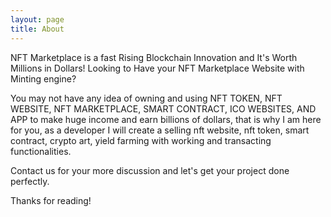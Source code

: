 ```yaml
---
layout: page
title: About
---
```


<p class="message">
  NFT Marketplace is a fast Rising Blockchain Innovation and It's Worth Millions in Dollars!
  Looking to Have your NFT Marketplace Website with Minting engine?
</p>

You may not have any idea of owning and using NFT TOKEN, NFT WEBSITE, NFT MARKETPLACE, SMART CONTRACT, ICO WEBSITES, AND APP to make huge income and earn billions of dollars, that is why I am here for you, as a developer I will create a selling nft website, nft token, smart contract, crypto art, yield farming with working and transacting functionalities.

Contact us for your more discussion and let's get your project done perfectly.

Thanks for reading!
